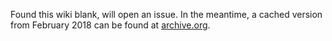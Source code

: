 Found this wiki blank, will open an issue.  In the meantime, a cached version from February 2018 can be found at [archive.org](https://web.archive.org/web/20180226173859/https://github.com/PHPMailer/PHPMailer/wiki/Troubleshooting).